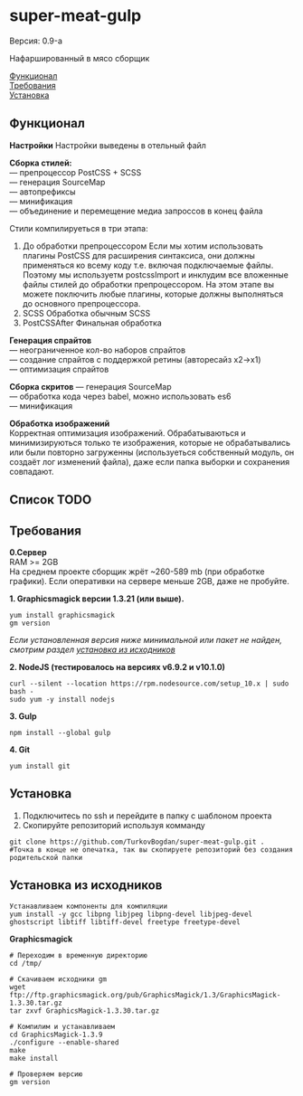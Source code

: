 # super-meat-gulp
Версия: 0.9-a

Нафаршированный в мясо сборщик

[Функционал](#Функционал)<br>
[Требования](#Требования)<br>
[Установка](#Установка)


## Функционал
**Настройки**
Настройки выведены в отельный файл

**Сборка стилей:**<br>
— препроцессор PostCSS + SCSS<br>
— генерация SourceMap<br>
— автопрефиксы<br>
— минификация<br>
— объединение и перемещение медиа запроссов в конец файла<br>

Стили компилируеться в три этапа: 
1. До обработки препроцессором
Если мы хотим использовать плагины PostCSS для расширения синтаксиса, они должны применяться ко всему коду т.е. включая подключаемые файлы. Поэтому мы используетм postcssImport и инклудим все вложенные файлы стилей до обработки препроцессором. 
На этом этапе вы можете поключить любые плагины, которые должны выполняться до основного препроцессора.
2. SCSS
Обработка обычным SCSS
3. PostCSSAfter
Финальная обработка



**Генерация спрайтов**<br>
— неограниченное кол-во наборов спрайтов<br>
— создание спрайтов с поддержкой ретины (авторесайз x2->x1)<br>
— оптимизация спрайтов

**Сборка скритов**
— генерация SourceMap<br>
— обработка кода через babel, можно использовать es6<br>
— минификация<br>

**Обработка изображений**<br>
Корректная оптимизация изображений. Обрабатываються и минимизируються только те изображения, которые не обрабатывались или были повторно загруженны (используеться собственный модуль, он создаёт лог изменений файла), даже если папка выборки и сохранения совпадают.

## Список TODO


## Требования
**0.Сервер**<br>
RAM >= 2GB<br>
На среднем проекте сборщик жрёт ~260-589 mb (при обработке графики). Если оперативки на сервере меньше 2GB, даже не пробуйте.



**1. Graphicsmagick версии 1.3.21 (или выше).**
```
yum install graphicsmagick
gm version
```
*Если установленная версия ниже минимальной или пакет не найден, смотрим раздел [установка из исходников](#Установка-из-исходников)*

**2. NodeJS (тестировалось на версиях v6.9.2 и v10.1.0)**
```
curl --silent --location https://rpm.nodesource.com/setup_10.x | sudo bash -
sudo yum -y install nodejs
```

**3. Gulp**
```
npm install --global gulp
```

**4. Git**
```
yum install git
```

## Установка
1. Подключитесь по ssh и перейдите в папку с шаблоном проекта
2. Скопируйте репозиторий используя комманду
```
git clone https://github.com/TurkovBogdan/super-meat-gulp.git .
#Точка в конце не опечатка, так вы скопируете репозиторий без создания родительской папки
```

## Установка из исходников
```
Устанавливаем компоненты для компиляции
yum install -y gcc libpng libjpeg libpng-devel libjpeg-devel ghostscript libtiff libtiff-devel freetype freetype-devel
```
**Graphicsmagick**
```
# Переходим в временную директорию
cd /tmp/

# Скачиваем исходники gm
wget ftp://ftp.graphicsmagick.org/pub/GraphicsMagick/1.3/GraphicsMagick-1.3.30.tar.gz
tar zxvf GraphicsMagick-1.3.30.tar.gz

# Компилим и устанавливаем
cd GraphicsMagick-1.3.9
./configure --enable-shared
make
make install

# Проверяем версию
gm version
```
